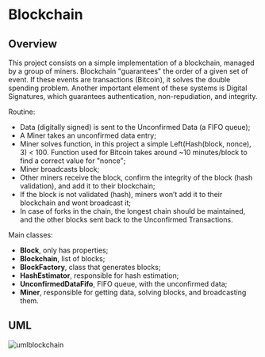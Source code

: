# Blockchain

## Overview
This project consists on a simple implementation of a blockchain, managed by a group of miners. Blockchain "guarantees" the order of a given set of event. If these events are transactions (Bitcoin), it solves the double spending problem. Another important element of these systems is Digital Signatures, which guarantees authentication, non-repudiation, and integrity.

Routine:
* Data (digitally signed) is sent to the Unconfirmed Data (a FIFO queue);
* A Miner takes an unconfirmed data entry;
* Miner solves function, in this project a simple Left(Hash(block, nonce), 3) < 100. Function used for Bitcoin takes around ~10 minutes/block to find a correct value for "nonce";
* Miner broadcasts block;
* Other miners receive the block, confirm the integrity of the block (hash validation), and add it to their blockchain;
* If the block is not validated (hash), miners won’t add it to their blockchain and wont broadcast it;
* In case of forks in the chain, the longest chain should be maintained, and the other blocks sent back to the Unconfirmed Transactions.

Main classes:
* __Block__, only has properties;
* __Blockchain__, list of blocks;
* __BlockFactory__, class that generates blocks;
* __HashEstimator__, responsible for hash estimation;
* __UnconfirmedDataFifo__, FIFO queue, with the unconfirmed data;
* __Miner__, responsible for getting data, solving blocks, and broadcasting them. 

## UML
![umlblockchain](https://user-images.githubusercontent.com/28269891/28247206-b7b1087c-6a23-11e7-8353-361c35b6d67d.png)
